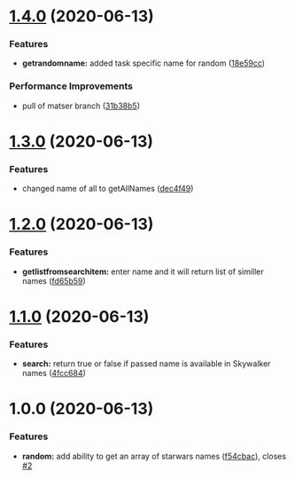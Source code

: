# [1.4.0](https://github.com/rajshah-robosoft/starwars-names/compare/v1.3.0...v1.4.0) (2020-06-13)


### Features

* **getrandomname:** added task specific name for random ([18e59cc](https://github.com/rajshah-robosoft/starwars-names/commit/18e59cc4d0456be7249d65582dd79fa83152eb64))


### Performance Improvements

* pull of matser branch ([31b38b5](https://github.com/rajshah-robosoft/starwars-names/commit/31b38b5a76853692d584578975d1897ce381c45f))

# [1.3.0](https://github.com/rajshah-robosoft/starwars-names/compare/v1.2.0...v1.3.0) (2020-06-13)


### Features

* changed name of all to getAllNames ([dec4f49](https://github.com/rajshah-robosoft/starwars-names/commit/dec4f4958f4aa09324059da789e3a70459e5a601))

# [1.2.0](https://github.com/rajshah-robosoft/starwars-names/compare/v1.1.0...v1.2.0) (2020-06-13)


### Features

* **getlistfromsearchitem:** enter name and it will return list of similler names ([fd65b59](https://github.com/rajshah-robosoft/starwars-names/commit/fd65b597cab314777f9e03a4584eafabdf84c69b))

# [1.1.0](https://github.com/rajshah-robosoft/starwars-names/compare/v1.0.0...v1.1.0) (2020-06-13)


### Features

* **search:** return true or false if passed name is available in Skywalker names ([4fcc684](https://github.com/rajshah-robosoft/starwars-names/commit/4fcc684c96dc803841e64672cec84b049998f4cf))

# 1.0.0 (2020-06-13)


### Features

* **random:** add ability to get an array of starwars names ([f54cbac](https://github.com/rajshah-robosoft/starwars-names/commit/f54cbac07801fe4e15dc1f711903877749938cc7)), closes [#2](https://github.com/rajshah-robosoft/starwars-names/issues/2)
